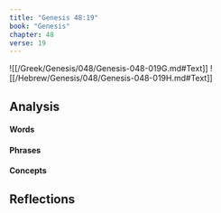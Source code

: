 ```yaml
---
title: "Genesis 48:19"
book: "Genesis"
chapter: 48
verse: 19
---
```

![[/Greek/Genesis/048/Genesis-048-019G.md#Text]]
![[/Hebrew/Genesis/048/Genesis-048-019H.md#Text]]

## Analysis

#### Words

#### Phrases

#### Concepts

## Reflections
